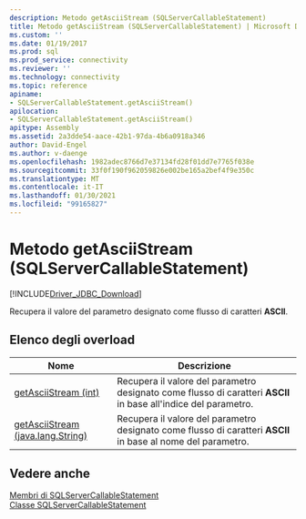 ```yaml
---
description: Metodo getAsciiStream (SQLServerCallableStatement)
title: Metodo getAsciiStream (SQLServerCallableStatement) | Microsoft Docs
ms.custom: ''
ms.date: 01/19/2017
ms.prod: sql
ms.prod_service: connectivity
ms.reviewer: ''
ms.technology: connectivity
ms.topic: reference
apiname:
- SQLServerCallableStatement.getAsciiStream()
apilocation:
- SQLServerCallableStatement.getAsciiStream()
apitype: Assembly
ms.assetid: 2a3dde54-aace-42b1-97da-4b6a0918a346
author: David-Engel
ms.author: v-daenge
ms.openlocfilehash: 1982adec8766d7e37134fd28f01dd7e7765f038e
ms.sourcegitcommit: 33f0f190f962059826e002be165a2bef4f9e350c
ms.translationtype: MT
ms.contentlocale: it-IT
ms.lasthandoff: 01/30/2021
ms.locfileid: "99165827"
---
```

# <a name="getasciistream-method-sqlservercallablestatement"></a>Metodo getAsciiStream (SQLServerCallableStatement)
[!INCLUDE[Driver_JDBC_Download](../../../includes/driver_jdbc_download.md)]

  Recupera il valore del parametro designato come flusso di caratteri **ASCII**.  
  
## <a name="overload-list"></a>Elenco degli overload  
  
|Nome|Descrizione|  
|----------|-----------------|  
|[getAsciiStream &#40;int&#41;](../../../connect/jdbc/reference/getasciistream-int.md)|Recupera il valore del parametro designato come flusso di caratteri **ASCII** in base all'indice del parametro.|  
|[getAsciiStream &#40;java.lang.String&#41;](../../../connect/jdbc/reference/getasciistream-java-lang-string.md)|Recupera il valore del parametro designato come flusso di caratteri **ASCII** in base al nome del parametro.|  
  
## <a name="see-also"></a>Vedere anche  
 [Membri di SQLServerCallableStatement](../../../connect/jdbc/reference/sqlservercallablestatement-members.md)   
 [Classe SQLServerCallableStatement](../../../connect/jdbc/reference/sqlservercallablestatement-class.md)  
  
  
